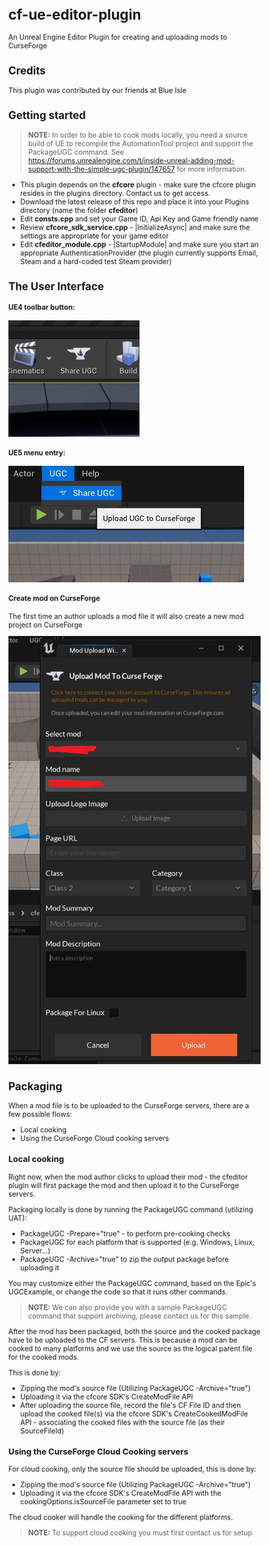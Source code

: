 # cf-ue-editor-plugin

An Unreal Engine Editor Plugin for creating and uploading mods to CurseForge

## Credits

This plugin was contributed by our friends at Blue Isle

## Getting started

> **NOTE:** In order to be able to cook mods locally, you need a source build of
> UE to recompile the AutomationTool project and support the PackageUGC command.
> See https://forums.unrealengine.com/t/inside-unreal-adding-mod-support-with-the-simple-ugc-plugin/147657
> for more information.

- This plugin depends on the **cfcore** plugin - make sure the cfcore plugin resides
in the plugins directory. Contact us to get access.
- Download the latest release of this repo and place it into your Plugins directory (name the folder **cfeditor**)
- Edit **consts.cpp** and set your Game ID, Api Key and Game friendly name
- Review **cfcore_sdk_service.cpp** - |InitializeAsync| and make sure the settings
are appropriate for your game editor
- Edit **cfeditor_module.cpp** - |StartupModule| and make sure you start an
appropriate AuthenticationProvider (the plugin currently supports Email, Steam
and a hard-coded test Steam provider)


## The User Interface

#### UE4 toolbar button:

![ue4 toolbar button](/docs/assets/images/ue4-toolbar-button.jpg)

#### UE5 menu entry:

![ue5 menu entry](/docs/assets/images/ue5-menu-entry.jpg)

#### Create mod on CurseForge

The first time an author uploads a mod file it will also create a new mod project on CurseForge

![create mod](/docs/assets/images/create-mod.jpg)

## Packaging

When a mod file is to be uploaded to the CurseForge servers, there are a few
possible flows:

- Local cooking
- Using the CurseForge Cloud cooking servers

### Local cooking

Right now, when the mod author clicks to upload their mod - the cfeditor plugin
will first package the mod and then upload it to the CurseForge servers.

Packaging locally is done by running the PackageUGC command (utilizing UAT):

- PackageUGC -Prepare="true" - to perform pre-cooking checks
- PackageUGC for each platform that is supported (e.g. Windows, Linux, Server...)
- PackageUGC -Archive="true" to zip the output package before uploading it

You may customize either the PackageUGC command, based on the Epic's UGCExample,
or change the code so that it runs other commands.

> **NOTE:** We can also provide you with a sample PackageUGC command that
> support archiving, please contact us for this sample.

After the mod has been packaged, both the source and the cooked package have
to be uploaded to the CF servers. This is because a mod can be cooked to many
platforms and we use the source as the logical parent file for the cooked mods.

This is done by:

- Zipping the mod's source file (Utilizing PackageUGC -Archive="true")
- Uploading it via the cfcore SDK's CreateModFile API
- After uploading the source file, record the file's CF File ID and then
upload the cooked file(s) via the cfcore SDK's CreateCookedModFile API -
associating the cooked files with the source file (as their SourceFileId)

### Using the CurseForge Cloud Cooking servers

For cloud cooking, only the source file should be uploaded, this is done by:

- Zipping the mod's source file (Utilizing PackageUGC -Archive="true")
- Uploading it via the cfcore SDK's CreateModFile API with the
cookingOptions.isSourceFile parameter set to true

The cloud cooker will handle the cooking for the different platforms.

> **NOTE:** To support cloud cooking you must first contact us for setup

